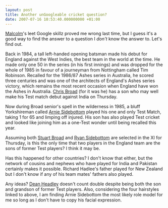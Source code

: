 ```yaml
---
layout: post
title: Another unGoogleable cricket question?
date: 2007-07-16 10:53:40.000000000 +01:00
---
```

<a target="_blank" href="https://www.accidental-light.com/">Malcolm</a>'s leet Google skillz proved me wrong last time, but I guess it's a good way to find the answer to a question I <em>don't</em> know the answer to. Let's find out.

Back in 1984, a tall left-handed opening batsman made his debut for England against the West Indies, the best team in the world at the time. He made only one 50 in the series (in his first innings) and was dropped for the whole of 1985 in favour of a journeyman from Nottingham called Tim Robinson. Recalled for the 1986/87 Ashes series in Australia, he scored three centuries and was one of the architects of England's Ashes series victory, which remains the most recent occasion when England have won the Ashes in Australia. <a target="_blank" href="https://content-uk.cricinfo.com/england/content/player/9230.html">Chris Broad</a> (for it was he) has a son who may well make his Test match debut against India on Thursday.

Now during Broad senior's spell in the wilderness in 1985, a bluff Yorkshireman called <a target="_blank" href="https://content-uk.cricinfo.com/ci/content/player/20185.html">Arnie Sidebottom</a> played his one and only Test Match, taking 1 for 65 and limping off injured. His son has also played Test cricket and looked like joining him as a one-Test wonder until being recalled this year.

Assuming both <a target="_blank" href="https://content-uk.cricinfo.com/england/content/player/10617.html">Stuart Broad</a> and <a target="_blank" href="https://content-uk.cricinfo.com/ci/content/player/20187.html">Ryan Sidebottom</a> are selected in the XI for Thursday, is this the only time that two players in the England team are the sons of former Test players? I think it may be.

Has this happened for other countries? I don't know that either, but the network of cousins and nephews who have played for India and Pakistan certainly makes it possible. Richard Hadlee's father played for New Zealand but I don't know if any of his team mates' fathers also played.

Any ideas? <a target="_blank" href="https://content-uk.cricinfo.com/ci/content/player/14127.html">Dean Headley</a> doesn't count double despite being both the son and grandson of former Test players. Also, considering the four hairstyles linked to above, I am finding Arnie Sidebottom the most likely role model for me so long as I don't have to copy his facial expression.
